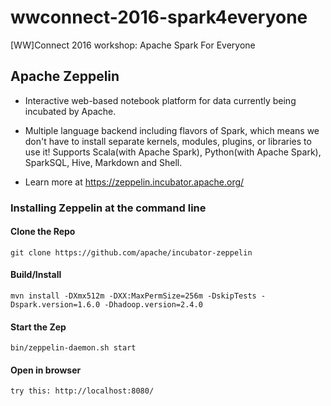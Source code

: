 # wwconnect-2016-spark4everyone
[WW]Connect 2016 workshop: Apache Spark For Everyone


<h2>Apache Zeppelin</h2>


* Interactive web-based notebook platform for data currently being incubated by Apache. 

* Multiple language backend including flavors of Spark, which means we don't have to install separate kernels, modules, plugins, or libraries to use it! Supports Scala(with Apache Spark), Python(with Apache Spark), SparkSQL, Hive, Markdown and Shell.

* Learn more at https://zeppelin.incubator.apache.org/

<h3>Installing Zeppelin at the command line</h3>

<h4>Clone the Repo</h4>

```git clone https://github.com/apache/incubator-zeppelin```

<h4>Build/Install</h4>

```mvn install -DXmx512m -DXX:MaxPermSize=256m -DskipTests -Dspark.version=1.6.0 -Dhadoop.version=2.4.0```

<h4>Start the Zep</h4>

```bin/zeppelin-daemon.sh start```

<h4>Open in browser</h4>

```try this: http://localhost:8080/```